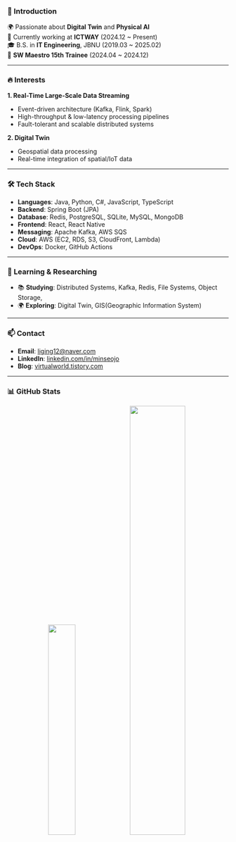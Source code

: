 
### 👋 Introduction
🌍 Passionate about **Digital Twin** and **Physical AI**  
💼 Currently working at **ICTWAY** (2024.12 ~ Present)  
🎓 B.S. in **IT Engineering**, JBNU (2019.03 ~ 2025.02)  
🚀 **SW Maestro 15th Trainee** (2024.04 ~ 2024.12)  

---

### 🔥 Interests
**1. Real-Time Large-Scale Data Streaming**
  - Event-driven architecture (Kafka, Flink, Spark)
  - High-throughput & low-latency processing pipelines
  - Fault-tolerant and scalable distributed systems 

**2. Digital Twin**
  - Geospatial data processing
  - Real-time integration of spatial/IoT data
---

### 🛠 Tech Stack
- **Languages**: Java, Python, C#, JavaScript, TypeScript 
- **Backend**: Spring Boot (JPA) 
- **Database**: Redis, PostgreSQL, SQLite, MySQL, MongoDB
- **Frontend**: React, React Native
- **Messaging**: Apache Kafka, AWS SQS
- **Cloud**: AWS (EC2, RDS, S3, CloudFront, Lambda) 
- **DevOps**: Docker, GitHub Actions

---

### 🌱 Learning & Researching
- 📚 **Studying**: Distributed Systems, Kafka, Redis, File Systems, Object Storage,
- 🌍 **Exploring**: Digital Twin, GIS(Geographic Information System)

---

### 📫 Contact
- **Email**: [liging12@naver.com](mailto:liging12@naver.com)  
- **LinkedIn**: [linkedin.com/in/minseojo](https://www.linkedin.com/in/minseojo/)  
- **Blog**: [virtualworld.tistory.com](https://virtualworld.tistory.com/)  

---

### 📊 GitHub Stats
<div align="center">
  <img src="https://github-readme-stats.vercel.app/api/top-langs/?username=minseojo&langs_count=6&hide=html,css,tex&layout=compact" width="35%" />
  <img src="https://github-readme-stats.vercel.app/api?username=minseojo&show_icons=true&theme=vue" width="50%" />
</div>
